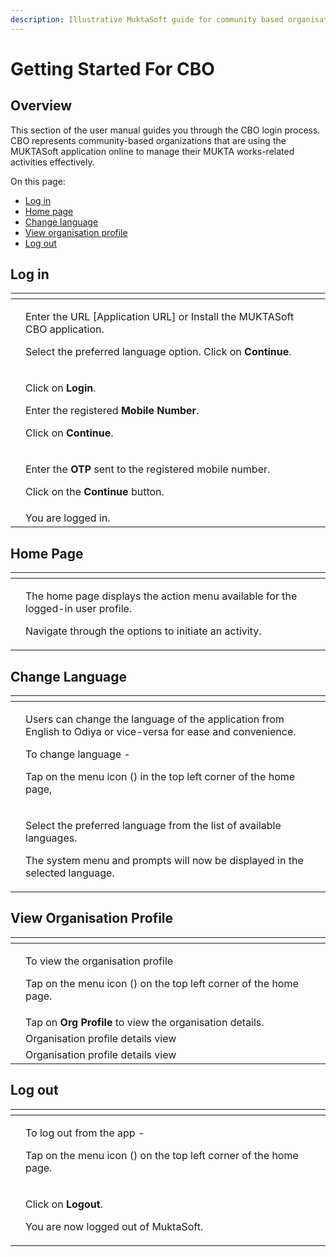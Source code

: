 ```yaml
---
description: Illustrative MuktaSoft guide for community based organisations
---
```


# Getting Started For CBO

## Overview <a href="#_25ucugk0n5t1" id="_25ucugk0n5t1"></a>

This section of the user manual guides you through the CBO login process. CBO represents community-based organizations that are using the MUKTASoft application online to manage their MUKTA works-related activities effectively.

On this page:

* [Log in](getting-started-for-cbo.md#\_q7o9e4i82bi2)
* [Home page](getting-started-for-cbo.md#\_th0pisijzcww)
* [Change language](getting-started-for-cbo.md#\_id3wlre5gufw)
* [View organisation profile](getting-started-for-cbo.md#\_95zo2uhk62j3)
* [Log out](getting-started-for-cbo.md#\_4crhlnimv28n)

## Log in <a href="#_q7o9e4i82bi2" id="_q7o9e4i82bi2"></a>

<table data-card-size="large" data-view="cards"><thead><tr><th></th><th></th><th></th></tr></thead><tbody><tr><td><img src="../../../../.gitbook/assets/image (63).png" alt=""></td><td><p>Enter the URL [Application URL] or Install the MUKTASoft CBO application.</p><p>Select the preferred language option. Click on <strong>Continue</strong>.</p></td><td></td></tr><tr><td><img src="../../../../.gitbook/assets/image (58) (1) (1).png" alt=""></td><td><p>Click on <strong>Login</strong>. </p><p>Enter the registered <strong>Mobile Number</strong>. </p><p>Click on <strong>Continue</strong>.</p></td><td></td></tr><tr><td><img src="../../../../.gitbook/assets/image (5) (3) (1).png" alt=""></td><td><p>Enter the <strong>OTP</strong> sent to the registered mobile number.</p><p>Click on the <strong>Continue</strong> button.</p></td><td></td></tr><tr><td><img src="../../../../.gitbook/assets/image (3) (5).png" alt=""></td><td>You are logged in.</td><td></td></tr></tbody></table>

## Home Page <a href="#_th0pisijzcww" id="_th0pisijzcww"></a>

<table data-card-size="large" data-view="cards"><thead><tr><th></th><th></th><th></th></tr></thead><tbody><tr><td><img src="../../../../.gitbook/assets/image (62).png" alt=""></td><td><p>The home page displays the action menu available for the logged-in user profile. </p><p>Navigate through the options to initiate an activity.</p></td><td></td></tr></tbody></table>

## Change Language <a href="#_id3wlre5gufw" id="_id3wlre5gufw"></a>

<table data-card-size="large" data-view="cards"><thead><tr><th></th><th></th><th></th></tr></thead><tbody><tr><td><img src="../../../../.gitbook/assets/image (59) (2).png" alt=""></td><td><p>Users can change the language of the application from English to Odiya or vice-versa for ease and convenience.</p><p>To change language - </p><p>Tap on the menu icon (<img src="../../../../.gitbook/assets/6 (3).png" alt="">) in the top left corner of the home page,</p></td><td></td></tr><tr><td><img src="../../../../.gitbook/assets/image (55).png" alt=""></td><td><p>Select the preferred language from the list of available languages.</p><p>The system menu and prompts will now be displayed in the selected language.</p></td><td></td></tr></tbody></table>

## View Organisation Profile <a href="#_95zo2uhk62j3" id="_95zo2uhk62j3"></a>

<table data-card-size="large" data-view="cards"><thead><tr><th></th><th></th><th></th></tr></thead><tbody><tr><td><img src="../../../../.gitbook/assets/image (58) (1).png" alt=""></td><td><p>To view the organisation profile</p><p>Tap on the menu icon (<img src="../../../../.gitbook/assets/9 (3).png" alt="">) on the top left corner of the home page.</p></td><td></td></tr><tr><td><img src="../../../../.gitbook/assets/image (62) (1).png" alt=""></td><td>Tap on <strong>Org Profile</strong> to view the organisation details.</td><td></td></tr><tr><td><img src="../../../../.gitbook/assets/image (1).png" alt=""></td><td>Organisation profile details view</td><td></td></tr><tr><td><img src="../../../../.gitbook/assets/image (61) (1) (1).png" alt=""></td><td>Organisation profile details view</td><td></td></tr></tbody></table>

## Log out <a href="#_4crhlnimv28n" id="_4crhlnimv28n"></a>

<table data-card-size="large" data-view="cards"><thead><tr><th></th><th></th><th></th></tr></thead><tbody><tr><td><img src="../../../../.gitbook/assets/image (60) (1).png" alt=""></td><td><p>To log out from the app -</p><p>Tap on the menu icon (<img src="../../../../.gitbook/assets/14 (1).png" alt="">) on the top left corner of the home page.</p></td><td></td></tr><tr><td><img src="../../../../.gitbook/assets/image (57) (1).png" alt=""></td><td><p>Click on <strong>Logout</strong>. </p><p>You are now logged out of MuktaSoft.</p></td><td></td></tr></tbody></table>
